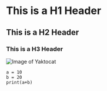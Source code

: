 # This is a H1 Header
## This is a H2 Header
### This is a H3 Header

![Image of Yaktocat](https://octodex.github.com/images/yaktocat.png)

```
a = 10
b = 20
print(a+b)
```
